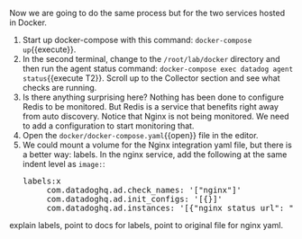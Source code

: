 Now we are going to do the same process but for the two services hosted in Docker. 

1. Start up docker-compose with this command: `docker-compose up`{{execute}}.
2. In the second terminal, change to the `/root/lab/docker` directory and then run the agent status command: `docker-compose exec datadog agent status`{{execute T2}}. Scroll up to the Collector section and see what checks are running.
3. Is there anything surprising here? Nothing has been done to configure Redis to be monitored. But Redis is a service that benefits right away from auto discovery. Notice that Nginx is not being monitored. We need to add a configuration to start monitoring that. 
4. Open the `docker/docker-compose.yaml`{{open}} file in the editor. 
5. We could mount a volume for the Nginx integration yaml file, but there is a better way: labels. In the nginx service, add the following at the same indent level as `image:`:
    <pre class="file" data-target="clipboard">
   labels:x
        com.datadoghq.ad.check_names: '["nginx"]'
        com.datadoghq.ad.init_configs: '[{}]'
        com.datadoghq.ad.instances: '[{"nginx_status_url": "http://%%host%%:%%port%%/nginx_status"}]'
   </pre>

explain labels, point to docs for labels, point to original file for nginx yaml.